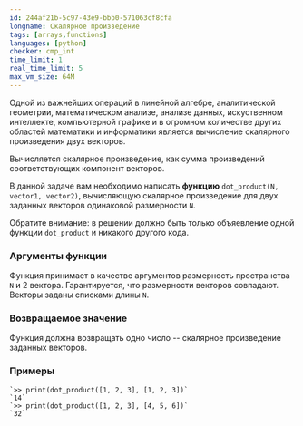```yaml
---
id: 244af21b-5c97-43e9-bbb0-571063cf8cfa
longname: Скалярное произведение
tags: [arrays,functions]
languages: [python]
checker: cmp_int
time_limit: 1
real_time_limit: 5
max_vm_size: 64M
---
```


Одной из важнейших операций в линейной алгебре, аналитической геометрии, математическом анализе, анализе данных, искуственном интеллекте, компьютерной графике и в огромном количестве других областей математики и информатики является вычисление скалярного произведения двух векторов.

Вычисляется скалярное произведение, как сумма произведений соответствующих компонент векторов.

В данной задаче вам необходимо написать **функцию** `dot_product(N, vector1, vector2)`, вычисляющую скалярное произведение для двух заданных векторов одинаковой размерности `N`.

Обратите внимание: в решении должно быть только объяевление одной функции `dot_product` и никакого другого кода.

### Аргументы функции

Функция принимает в качестве аргументов размерность пространства `N` и 2 вектора. Гарантируется, что размерности векторов совпадают.
Векторы заданы списками длины `N`.

### Возвращаемое значение

Функция должна возвращать одно число -- скалярное произведение заданных векторов.

### Примеры

    `>> print(dot_product([1, 2, 3], [1, 2, 3])`
    `14`
    `>> print(dot_product([1, 2, 3], [4, 5, 6])`
    `32`
